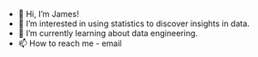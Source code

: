 - 👋 Hi, I’m James!
- 👀 I’m interested in using statistics to discover insights in data.
- 🌱 I’m currently learning about data engineering.
- 📫 How to reach me - email

<!---
jameswood1999/jameswood1999 is a ✨ special ✨ repository because its `README.md` (this file) appears on your GitHub profile.
You can click the Preview link to take a look at your changes.
--->
